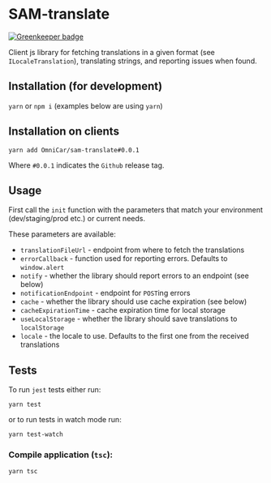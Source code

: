 # SAM-translate

[![Greenkeeper badge](https://badges.greenkeeper.io/OmniCar/SAM-translate.svg)](https://greenkeeper.io/)

Client js library for fetching translations in a given format (see `ILocaleTranslation`), translating strings, and reporting issues when found.

## Installation (for development)

`yarn` or `npm i` (examples below are using `yarn`)

## Installation on clients

`yarn add OmniCar/sam-translate#0.0.1`

Where `#0.0.1` indicates the `Github` release tag.

## Usage

First call the `init` function with the parameters that match your environment (dev/staging/prod etc.) or current needs.

These parameters are available:

* `translationFileUrl` - endpoint from where to fetch the translations
* `errorCallback` - function used for reporting errors. Defaults to `window.alert`
* `notify` - whether the library should report errors to an endpoint (see below)
* `notificationEndpoint` - endpoint for `POST`ing errors
* `cache` - whether the library should use cache expiration (see below)
* `cacheExpirationTime` - cache expiration time for local storage
* `useLocalStorage` - whether the library should save translations to `localStorage`
* `locale` - the locale to use. Defaults to the first one from the received translations

## Tests

To run `jest` tests either run:

`yarn test`

or to run tests in watch mode run:

`yarn test-watch`

### Compile application (`tsc`):

`yarn tsc`
